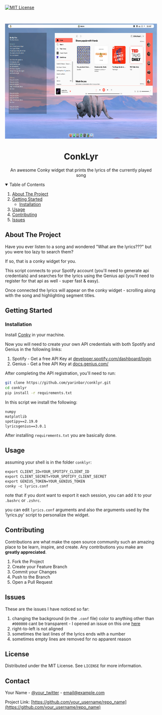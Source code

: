 
[![MIT License][license-shield]][license-url]

<br />
<p align="center">
  <a href="https://github.com/yarinbar/conklyr">
    <img src="imgs/2021-08-21_16-07.png" width="720" height="380">
  </a>

  <h1 align="center">ConkLyr</h1>

  <p align="center">
    An awesome Conky widget that prints the lyrics of the currently played song
    <br />
  </p>




<!-- TABLE OF CONTENTS -->
<details open="open">
  <summary>Table of Contents</summary>
  <ol>
    <li>
      <a href="#about-the-project">About The Project</a>
    </li>
    <li>
      <a href="#getting-started">Getting Started</a>
      <ul>
        <li><a href="#installation">Installation</a></li>
      </ul>
    </li>
    <li><a href="#usage">Usage</a></li>
    <li><a href="#contributing">Contributing</a></li>
    <li><a href="#issues">Issues</a></li>

  </ol>
</details>



<!-- ABOUT THE PROJECT -->
## About The Project

Have you ever listen to a song and wondered "What are the lyrics???" but you were too lazy to 
search them?

If so, that is a conky widget for you.

This script connects to your Spotify account (you'll need to generate api credentials) and searches for the
lyrics using the Genius api (you'll need to register for that api as well - super fast & easy).

Once connected the lyrics will appear on the conky widget - scrolling along with the song and highlighting segment titles.


<!-- GETTING STARTED -->
## Getting Started
### Installation

Install [Conky](https://github.com/brndnmtthws/conky) in your machine.

Now you will need to create your own API credentials with both Spotify and Genius in the following links:

1. Spotify - Get a free API Key at [developer.spotify.com/dashboard/login](https://developer.spotify.com/dashboard/login)
2. Genius  - Get a free API Key at [docs.genius.com/](https://docs.genius.com/)

After completing the API registration, you'll need to run:

  ```sh
  git clone https://github.com/yarinbar/conklyr.git
  cd conklyr
  pip install -r requirements.txt
  ```

In this script we install the following:

```
numpy
matplotlib
spotipy==2.19.0
lyricsgenius==3.0.1
```

After installing `requirements.txt` you are basically done.


<!-- USAGE EXAMPLES -->
## Usage

assuming your shell is in the folder `conklyr`:

```shell
export CLIENT_ID=YOUR_SPOTIFY_CLIENT_ID
export CLIENT_SECRET=YOUR_SPOTIFY_CLIENT_SECRET
export GENIUS_TOKEN=YOUR_GENIUS_TOKEN
conky -c lyrics.conf
```

note that if you dont want to export it each session, you can add it to your `.bashrc` or `.zshrc`.

you can edit `lyrics.conf` arguments and also the arguments used by the 'lyrics.py' script to personalize the widget.



<!-- CONTRIBUTING -->
## Contributing

Contributions are what make the open source community such an amazing place to be learn, inspire, and create. Any contributions you make are **greatly appreciated**.

1. Fork the Project
2. Create your Feature Branch
3. Commit your Changes
4. Push to the Branch
5. Open a Pull Request


<!-- ISSUES -->
## Issues
These are the issues I have noticed so far:

1. changing the background (in the `.conf` file) color to anything other than `#000000` cant be transparent - I opened an issue on this one [here](https://github.com/brndnmtthws/conky/issues/1129)
2. right-to-left is not aligned
3. sometimes the last lines of the lyrics ends with a number
4. sometimes empty lines are removed for no apparent reason


<!-- LICENSE -->
## License

Distributed under the MIT License. See `LICENSE` for more information.


<!-- CONTACT -->
## Contact

Your Name - [@your_twitter](https://twitter.com/your_username) - email@example.com

Project Link: [https://github.com/your_username/repo_name](https://github.com/your_username/repo_name)


<!-- MARKDOWN LINKS & IMAGES -->
<!-- https://www.markdownguide.org/basic-syntax/#reference-style-links -->
[license-shield]: https://img.shields.io/github/license/othneildrew/Best-README-Template.svg?style=for-the-badge
[license-url]: https://github.com/othneildrew/Best-README-Template/blob/master/LICENSE.txt
